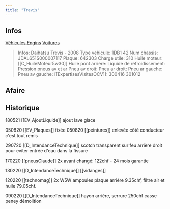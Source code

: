 ```yaml
---
title: "Trevis"
---
```


## Infos
[Véhicules Engins](notes/engins%20de%20transport/véhicules/L_VehiculesEngins.md) [Voitures](notes/engins%20de%20transport/véhicules/C_Voitures.md)

> Infos: Daihatsu Trevis - 2008
Type vehicule: 1DB1 42
Num chassis: JDAL651S000007117
Plaque: 642303
Charge utile: 310
Huile moteur: [[C_HuileMoteur5w30]]
Huile pont arriere:
Liquide de refroidissement:
Pression pneus av et ar
Pneu av droit:
Pneu ar droit:
Pneu ar gauche:
Pneu av gauche:
[[ExpertisesVisitesOCV]]: 300416 301012

## Afaire 

## Historique


180521 [[EV_AjoutLiquide]] ajout lave glace

050820 [[EV_Plaques]] fixée 050820 [[peintures]] enlevée côté conducteur c'est tout remis

290720 [[D_IntendanceTechnique]] scotch transparent sur  feu arrière droit pour eviter entrée d'eau dans la fissure

170220 [[pneusClaude]] 2x avant changé: 122chf - 24 mois garantie

130220 [[D_IntendanceTechnique]] [[vidanges]]

120220 [[technomag]] 2x W5W ampoules plaque arrière 9.35chf, filtre air et huile 79.05chf. 

090220 [[D_IntendanceTechnique]] hayon arrière, serrure 250chf casse peney démolition

